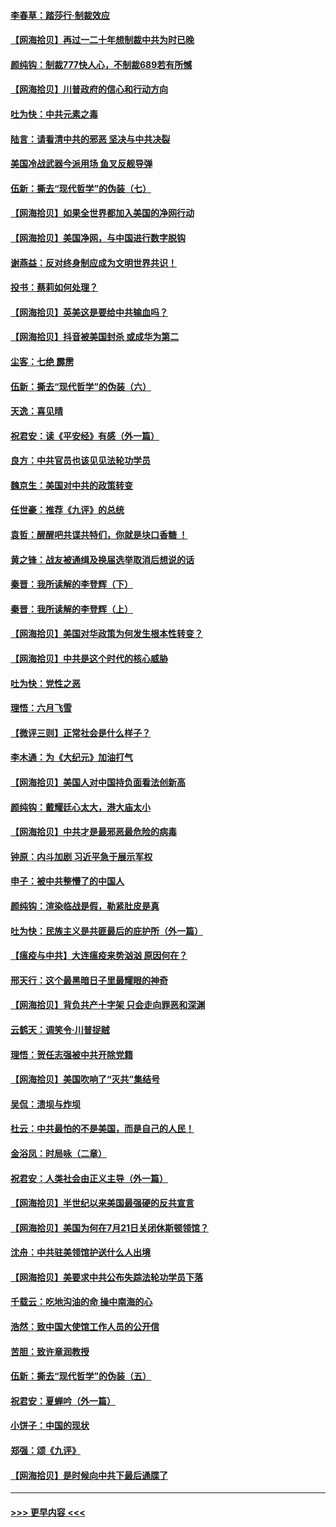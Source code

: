 #### [李春草：踏莎行·制裁效应](../pages/nsc993/n12318290.md?t=08101902) 
#### [【网海拾贝】再过一二十年想制裁中共为时已晚](../pages/nsc993/n12318195.md?t=08101902) 
#### [颜纯钩：制裁777快人心，不制裁689若有所憾](../pages/nsc993/n12316912.md?t=08101902) 
#### [【网海拾贝】川普政府的信心和行动方向](../pages/nsc993/n12316673.md?t=08101902) 
#### [吐为快：中共元素之毒](../pages/nsc993/n12316547.md?t=08101902) 
#### [陆言：请看清中共的邪恶 坚决与中共决裂](../pages/nsc993/n12315784.md?t=08101902) 
#### [美国冷战武器今派用场 鱼叉反舰导弹](../pages/nsc993/n12316258.md?t=08101902) 
#### [伍新：撕去“现代哲学”的伪装（七）](../pages/nsc993/n12315846.md?t=08101902) 
#### [【网海拾贝】如果全世界都加入美国的净网行动](../pages/nsc993/n12315588.md?t=08101902) 
#### [【网海拾贝】美国净网，与中国进行数字脱钩](../pages/nsc993/n12312813.md?t=08101902) 
#### [谢燕益：反对终身制应成为文明世界共识！](../pages/nsc993/n12310465.md?t=08101902) 
#### [投书：蔡莉如何处理？](../pages/nsc993/n12310224.md?t=08101902) 
#### [【网海拾贝】英美这是要给中共输血吗？](../pages/nsc993/n12307646.md?t=08101902) 
#### [【网海拾贝】抖音被美国封杀 或成华为第二](../pages/nsc993/n12305277.md?t=08101902) 
#### [尘客：七绝 霹雳](../pages/nsc993/n12304053.md?t=08101902) 
#### [伍新：撕去“现代哲学”的伪装（六）](../pages/nsc993/n12303243.md?t=08101902) 
#### [天逸：喜见晴](../pages/nsc993/n12303226.md?t=08101902) 
#### [祝君安：读《平安经》有感（外一篇）](../pages/nsc993/n12303170.md?t=08101902) 
#### [良方：中共官员也该见见法轮功学员](../pages/nsc993/n12302985.md?t=08101902) 
#### [魏京生：美国对中共的政策转变](../pages/nsc993/n12302929.md?t=08101902) 
#### [任世豪：推荐《九评》的总统](../pages/nsc993/n12302838.md?t=08101902) 
#### [袁哲：醒醒吧共谍共特们，你就是块口香糖 ！](../pages/nsc993/n12302678.md?t=08101902) 
#### [黄之锋：战友被通缉及换届选举取消后想说的话](../pages/nsc993/n12302681.md?t=08101902) 
#### [秦晋：我所读解的李登辉（下）](../pages/nsc993/n12302171.md?t=08101902) 
#### [秦晋：我所读解的李登辉（上）](../pages/nsc993/n12301979.md?t=08101902) 
#### [【网海拾贝】美国对华政策为何发生根本性转变？](../pages/nsc993/n12302091.md?t=08101902) 
#### [【网海拾贝】中共是这个时代的核心威胁](../pages/nsc993/n12300541.md?t=08101902) 
#### [吐为快：党性之恶](../pages/nsc993/n12300263.md?t=08101902) 
#### [理悟：六月飞雪](../pages/nsc993/n12300243.md?t=08101902) 
#### [【微评三则】正常社会是什么样子？](../pages/nsc993/n12300228.md?t=08101902) 
#### [李木通：为《大纪元》加油打气](../pages/nsc993/n12280363.md?t=08101902) 
#### [【网海拾贝】美国人对中国持负面看法创新高](../pages/nsc993/n12298720.md?t=08101902) 
#### [颜纯钩：戴耀廷心太大，港大庙太小](../pages/nsc993/n12297682.md?t=08101902) 
#### [【网海拾贝】中共才是最邪恶最危险的病毒](../pages/nsc993/n12296470.md?t=08101902) 
#### [钟原：内斗加剧 习近平急于展示军权](../pages/nsc993/n12292544.md?t=08101902) 
#### [申子：被中共整懵了的中国人](../pages/nsc993/n12291389.md?t=08101902) 
#### [颜纯钩：渲染临战是假，勒紧肚皮是真](../pages/nsc993/n12290945.md?t=08101902) 
#### [吐为快：民族主义是共匪最后的庇护所（外一篇）](../pages/nsc993/n12290887.md?t=08101902) 
#### [【瘟疫与中共】大连瘟疫来势汹汹 原因何在？](../pages/nsc993/n12287474.md?t=08101902) 
#### [邢天行：这个最黑暗日子里最耀眼的神奇](../pages/nsc993/n12289882.md?t=08101902) 
#### [【网海拾贝】背负共产十字架 只会走向罪恶和深渊](../pages/nsc993/n12288290.md?t=08101902) 
#### [云鹤天：调笑令·川普捉贼](../pages/nsc993/n12285672.md?t=08101902) 
#### [理悟：贺任志强被中共开除党籍](../pages/nsc993/n12285597.md?t=08101902) 
#### [【网海拾贝】美国吹响了“灭共”集结号](../pages/nsc993/n12284522.md?t=08101902) 
#### [吴侃：溃坝与炸坝](../pages/nsc993/n12283593.md?t=08101902) 
#### [杜云：中共最怕的不是美国，而是自己的人民！](../pages/nsc993/n12282935.md?t=08101902) 
#### [金浴凤：时局咏（二章）](../pages/nsc993/n12282923.md?t=08101902) 
#### [祝君安：人类社会由正义主导（外一篇）](../pages/nsc993/n12282809.md?t=08101902) 
#### [【网海拾贝】半世纪以来美国最强硬的反共宣言](../pages/nsc993/n12282656.md?t=08101902) 
#### [【网海拾贝】美国为何在7月21日关闭休斯顿领馆？](../pages/nsc993/n12279731.md?t=08101902) 
#### [沈舟：中共驻美领馆护送什么人出境](../pages/nsc993/n12278949.md?t=08101902) 
#### [【网海拾贝】美要求中共公布失踪法轮功学员下落](../pages/nsc993/n12277656.md?t=08101902) 
#### [千载云：吃地沟油的命 操中南海的心](../pages/nsc993/n12277533.md?t=08101902) 
#### [浩然：致中国大使馆工作人员的公开信](../pages/nsc993/n12277436.md?t=08101902) 
#### [苦胆：致许章润教授](../pages/nsc993/n12274876.md?t=08101902) 
#### [伍新：撕去“现代哲学”的伪装（五）](../pages/nsc993/n12274833.md?t=08101902) 
#### [祝君安：夏蝉吟（外一篇）](../pages/nsc993/n12274794.md?t=08101902) 
#### [小饼子：中国的现状](../pages/nsc993/n12274774.md?t=08101902) 
#### [郑强：颂《九评》](../pages/nsc993/n12274570.md?t=08101902) 
#### [【网海拾贝】是时候向中共下最后通牒了](../pages/nsc993/n12274156.md?t=08101902) 

----
#### [ >>> 更早内容 <<< ](../indexes/nsc993-earlier.md)
